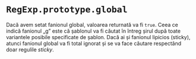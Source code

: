 # `RegExp.prototype.global`

Dacă avem setat fanionul global, valoarea returnată va fi `true`. Ceea ce indică fanionul „g” este că șablonul va fi căutat în întreg șirul după toate variantele posibile specificate de șablon. Dacă ai și fanionul lipicios (sticky), atunci fanionul global va fi total ignorat și se va face căutare respectând doar regulile *sticky*.
